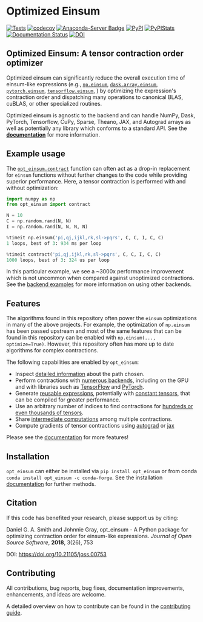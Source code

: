 # Optimized Einsum

[![Tests](https://github.com/dgasmith/opt_einsum/actions/workflows/Tests.yml/badge.svg)](https://github.com/dgasmith/opt_einsum/actions/workflows/Tests.yml)
[![codecov](https://codecov.io/gh/dgasmith/opt_einsum/branch/master/graph/badge.svg)](https://codecov.io/gh/dgasmith/opt_einsum)
[![Anaconda-Server Badge](https://anaconda.org/conda-forge/opt_einsum/badges/version.svg)](https://anaconda.org/conda-forge/opt_einsum)
[![PyPI](https://img.shields.io/pypi/v/opt_einsum.svg)](https://pypi.org/project/opt-einsum/#description)
[![PyPIStats](https://img.shields.io/pypi/dm/opt_einsum)](https://pypistats.org/packages/opt-einsum)
[![Documentation Status](https://github.com/dgasmith/opt_einsum/actions/workflows/Docs.yaml/badge.svg)](https://dgasmith.github.io/opt_einsum/)
[![DOI](https://joss.theoj.org/papers/10.21105/joss.00753/status.svg)](https://doi.org/10.21105/joss.00753)

## Optimized Einsum: A tensor contraction order optimizer

Optimized einsum can significantly reduce the overall execution time of einsum-like expressions (e.g.,
[`np.einsum`](https://docs.scipy.org/doc/numpy/reference/generated/numpy.einsum.html),
[`dask.array.einsum`](https://docs.dask.org/en/latest/array-api.html#dask.array.einsum),
[`pytorch.einsum`](https://pytorch.org/docs/stable/torch.html#torch.einsum),
[`tensorflow.einsum`](https://www.tensorflow.org/api_docs/python/tf/einsum),
)
by optimizing the expression's contraction order and dispatching many
operations to canonical BLAS, cuBLAS, or other specialized routines.

Optimized
einsum is agnostic to the backend and can handle NumPy, Dask, PyTorch,
Tensorflow, CuPy, Sparse, Theano, JAX, and Autograd arrays as well as potentially
any library which conforms to a standard API. See the
[**documentation**](https://dgasmith.github.io/opt_einsum/) for more
information.

## Example usage

The [`opt_einsum.contract`](https://dgasmith.github.io/opt_einsum/api_reference#opt_einsumcontract)
function can often act as a drop-in replacement for `einsum`
functions without further changes to the code while providing superior performance.
Here, a tensor contraction is performed with and without optimization:

```python
import numpy as np
from opt_einsum import contract

N = 10
C = np.random.rand(N, N)
I = np.random.rand(N, N, N, N)

%timeit np.einsum('pi,qj,ijkl,rk,sl->pqrs', C, C, I, C, C)
1 loops, best of 3: 934 ms per loop

%timeit contract('pi,qj,ijkl,rk,sl->pqrs', C, C, I, C, C)
1000 loops, best of 3: 324 us per loop
```

In this particular example, we see a ~3000x performance improvement which is
not uncommon when compared against unoptimized contractions. See the [backend
examples](https://dgasmith.github.io/opt_einsum/getting_started/backends)
for more information on using other backends.

## Features

The algorithms found in this repository often power the `einsum` optimizations
in many of the above projects. For example, the optimization of `np.einsum`
has been passed upstream and most of the same features that can be found in
this repository can be enabled with `np.einsum(..., optimize=True)`. However,
this repository often has more up to date algorithms for complex contractions.

The following capabilities are enabled by `opt_einsum`:

* Inspect [detailed information](https://dgasmith.github.io/opt_einsum/paths/introduction) about the path chosen.
* Perform contractions with [numerous backends](https://dgasmith.github.io/opt_einsum/getting_started/backends), including on the GPU and with libraries such as [TensorFlow](https://www.tensorflow.org) and [PyTorch](https://pytorch.org).
* Generate [reusable expressions](https://dgasmith.github.io/opt_einsum/getting_started/reusing_paths), potentially with [constant tensors](https://dgasmith.github.io/opt_einsum/getting_started/reusing_paths#specifying-constants), that can be compiled for greater performance.
* Use an arbitrary number of indices to find contractions for [hundreds or even thousands of tensors](https://dgasmith.github.io/opt_einsum/examples/large_expr_with_greedy).
* Share [intermediate computations](https://dgasmith.github.io/opt_einsum/getting_started/sharing_intermediates) among multiple contractions.
* Compute gradients of tensor contractions using [autograd](https://github.com/HIPS/autograd) or [jax](https://github.com/google/jax)

Please see the [documentation](https://dgasmith.github.io/opt_einsum/index) for more features!

## Installation

`opt_einsum` can either be installed via `pip install opt_einsum` or from conda `conda install opt_einsum -c conda-forge`.
See the installation [documentation](https://dgasmith.github.io/opt_einsum/getting_started/install) for further methods.

## Citation

If this code has benefited your research, please support us by citing:

Daniel G. A. Smith and Johnnie Gray, opt_einsum - A Python package for optimizing contraction order for einsum-like expressions. *Journal of Open Source Software*, **2018**, 3(26), 753

DOI: <https://doi.org/10.21105/joss.00753>

## Contributing

All contributions, bug reports, bug fixes, documentation improvements, enhancements, and ideas are welcome.

A detailed overview on how to contribute can be found in the [contributing guide](https://github.com/dgasmith/opt_einsum/blob/master/.github/CONTRIBUTING.md).
